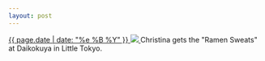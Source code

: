 ```yaml
---
layout: post
---
```


<p>
  <a href="/346">
    <time>{{ page.date | date: "%e %B %Y" }}</time>
    <img src="{{ site.assets_url }}/346.jpg">
  </a>
  Christina gets the "Ramen Sweats" at Daikokuya in Little Tokyo.
</p>
